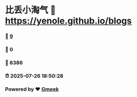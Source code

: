 # 比丢小淘气 :link: https://yenole.github.io/blogs 
### :page_facing_up: [9](https://yenole.github.io/blogs/tag.html) 
### :speech_balloon: 0 
### :hibiscus: 8386 
### :alarm_clock: 2025-07-26 18:50:28 
### Powered by :heart: [Gmeek](https://github.com/Meekdai/Gmeek)
